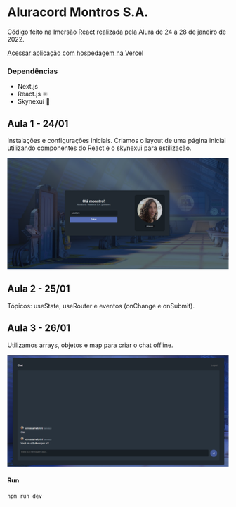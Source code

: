 # Aluracord Montros S.A.
Código feito na Imersão React realizada pela Alura de 24 a 28 de janeiro de 2022.

[Acessar aplicação com hospedagem na Vercel](https://aluracord-monstros-sa.vercel.app/)


### Dependências
- Next.js 
- React.js ⚛️
- Skynexui 🎨

## Aula 1 - 24/01
Instalações e configurações iniciais. 
Criamos o layout de uma página inicial utilizando componentes do React e o skynexui para estilização.

![Image](./img/TelaInicio.png)

## Aula 2 - 25/01
Tópicos: useState, useRouter e eventos (onChange e onSubmit). 

## Aula 3 - 26/01
Utilizamos arrays, objetos e map para criar o chat offline.

![Image](./img/TelaChat.png)

#### Run
```sh
npm run dev
```
